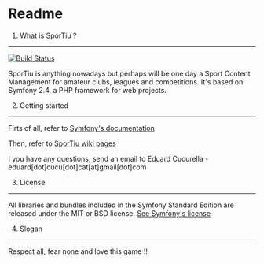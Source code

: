 Readme
======

1) What is SporTiu ?
---------------------------

[![Build Status](https://secure.travis-ci.org/ecucurella/SporTiu.png?branch=master)](http://travis-ci.org/ecucurella/SporTiu)

SporTiu is anything nowadays but perhaps will be one day a Sport Content Management for amateur clubs, leagues and competitions. It's based on Symfony 2.4, a PHP framework for web projects.

2) Getting started
------------------

Firts of all, refer to [Symfony's documentation](http://symfony.com/doc/current/index.html)

Then, refer to [SporTiu wiki pages](https://github.com/ecucurella/SporTiu/wiki)

I you have any questions, send an email to Eduard Cucurella - eduard[dot]cucu[dot]cat[at]gmail[dot]com


3) License
----------

All libraries and bundles included in the Symfony Standard Edition are
released under the MIT or BSD license. 
[See Symfony's license](https://github.com/ecucurella/SporTiu/blob/master/LICENSE)

4) Slogan
---------

Respect all, fear none and love this game !!

